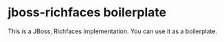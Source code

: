 jboss-richfaces boilerplate
===========================

This is a JBoss, Richfaces implementation. You can use it as a boilerplate.